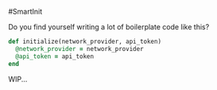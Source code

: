 #SmartInit

Do you find yourself writing a lot of boilerplate code like this?

``` ruby
def initialize(network_provider, api_token)
  @network_provider = network_provider
  @api_token = api_token
end
```

WIP...

